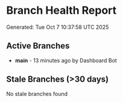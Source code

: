 # Branch Health Report
Generated: Tue Oct  7 10:37:58 UTC 2025

## Active Branches
- **main** - 13 minutes ago by Dashboard Bot

## Stale Branches (>30 days)
No stale branches found
